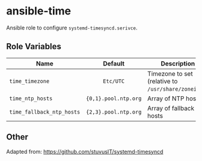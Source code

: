 # ansible-time

Ansible role to configure `systemd-timesyncd.serivce`.

## Role Variables

| Name                      | Default               | Description                                         |
|---------------------------|:---------------------:|-----------------------------------------------------|
| `time_timezone`           | `Etc/UTC`             | Timezone to set (relative to `/usr/share/zoneinfo`) |
| `time_ntp_hosts`          | `{0,1}.pool.ntp.org`  | Array of NTP hosts                                  |
| `time_fallback_ntp_hosts` | `{2,3}.pool.ntp.org`  | Array of fallback NTP hosts                         |

## Other

Adapted from: https://github.com/stuvusIT/systemd-timesyncd
